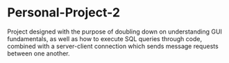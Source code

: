 # Personal-Project-2
Project designed with the purpose of doubling down on understanding GUI fundamentals, as well as how to execute SQL queries through code, combined with a server-client connection which sends message requests between one another.
